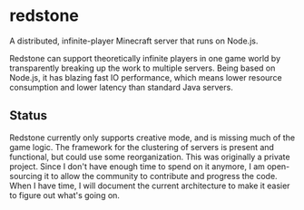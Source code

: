 redstone
========

A distributed, infinite-player Minecraft server that runs on Node.js.

Redstone can support theoretically infinite players in one game world by transparently breaking up the work to multiple servers. Being based on Node.js, it has blazing fast IO performance, which means lower resource consumption and lower latency than standard Java servers.

## Status

Redstone currently only supports creative mode, and is missing much of the game logic. The framework for the clustering of servers is present and functional, but could use some reorganization.
This was originally a private project. Since I don't have enough time to spend on it anymore, I am open-sourcing it to allow the community to contribute and progress the code.
When I have time, I will document the current architecture to make it easier to figure out what's going on.
